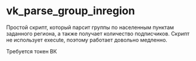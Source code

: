 # vk_parse_group_inregion
Простой скрипт, который парсит группы по населенным пунктам заданного региона, а также получает количество подписчиков. Скрипт не использует execute, поэтому работает довольно медленно.

Требуется токен ВК
